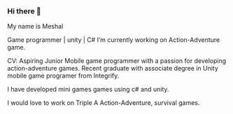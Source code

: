 ### Hi there 👋 
My name is Meshal

Game programmer | unity | C#
I’m currently working on Action-Adventure game.

CV:
Aspiring Junior Mobile game programmer with a passion for developing action-adventure games. Recent graduate with associate degree in Unity mobile game programer from Integrify.

I have developed mini games games using c# and unity.

I would love to work on Triple A Action-Adventure, survival games.


<!--
**Mesh98Dev/Mesh98Dev** is a ✨ _special_ ✨ repository because its `README.md` (this file) appears on your GitHub profile.

Here are some ideas to get you started:

- 🔭 I’m currently working on ...
- 🌱 I’m currently learning ...
- 👯 I’m looking to collaborate on ...
- 🤔 I’m looking for help with ...
- 💬 Ask me about ...
- 📫 How to reach me: ...
- 😄 Pronouns: ...
- ⚡ Fun fact: ...
-->
